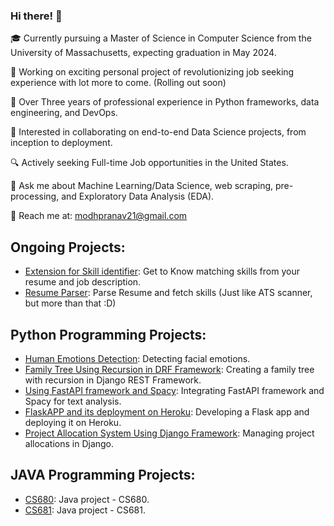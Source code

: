 ### Hi there! 👋

🎓 Currently pursuing a Master of Science in Computer Science from the University of Massachusetts, expecting graduation in May 2024.

🤝 Working on exciting personal project of revolutionizing job seeking experience with lot more to come. (Rolling out soon)

💼 Over Three years of professional experience in Python frameworks, data engineering, and DevOps.

🤝 Interested in collaborating on end-to-end Data Science projects, from inception to deployment.

🔍 Actively seeking Full-time Job opportunities in the United States.

💬 Ask me about Machine Learning/Data Science, web scraping, pre-processing, and Exploratory Data Analysis (EDA).

📧 Reach me at: modhpranav21@gmail.com

## Ongoing Projects:
- [Extension for Skill identifier](https://github.com/modhpranav/skills-highlighter-extension): Get to Know matching skills from your resume and job description.
- [Resume Parser](https://github.com/modhpranav/resume-parser): Parse Resume and fetch skills (Just like ATS scanner, but more than that :D)


## Python Programming Projects:
- [Human Emotions Detection](https://github.com/modhpranav/AML_Project): Detecting facial emotions.
- [Family Tree Using Recursion in DRF Framework](https://github.com/modhpranav/familytree-drf/tree/develop): Creating a family tree with recursion in Django REST Framework.
- [Using FastAPI framework and Spacy](https://github.com/modhpranav/spacy-and-fastapi): Integrating FastAPI framework and Spacy for text analysis.
- [FlaskAPP and its deployment on Heroku](https://github.com/modhpranav/flaskapi): Developing a Flask app and deploying it on Heroku.
- [Project Allocation System Using Django Framework](https://github.com/modhpranav/project-allocation): Managing project allocations in Django.

## JAVA Programming Projects:
- [CS680](https://github.com/pranav-modh/CS680): Java project - CS680.
- [CS681](https://github.com/pranav-modh/CS681): Java project - CS681.
